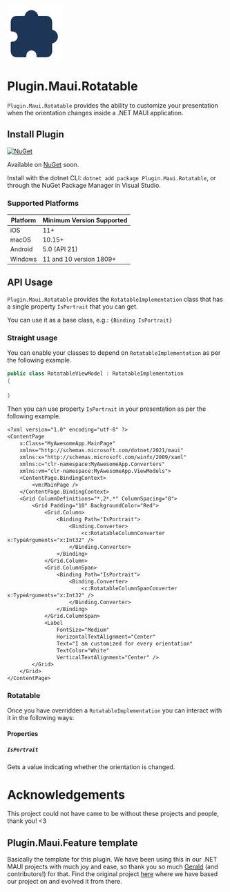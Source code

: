 ![](nuget.png)
# Plugin.Maui.Rotatable

`Plugin.Maui.Rotatable` provides the ability to customize your presentation when the orientation changes inside a .NET MAUI application.

## Install Plugin

[![NuGet](https://img.shields.io/nuget/v/Plugin.Maui.Rotatable.svg?label=NuGet)](https://www.nuget.org/packages/Plugin.Maui.Rotatable/)

Available on [NuGet](http://www.nuget.org/packages/Plugin.Maui.Rotatable) soon.

Install with the dotnet CLI: `dotnet add package Plugin.Maui.Rotatable`, or through the NuGet Package Manager in Visual Studio.

### Supported Platforms

| Platform | Minimum Version Supported |
|----------|---------------------------|
| iOS      | 11+                       |
| macOS    | 10.15+                    |
| Android  | 5.0 (API 21)              |
| Windows  | 11 and 10 version 1809+   |

## API Usage

`Plugin.Maui.Rotatable` provides the `RotatableImplementation` class that has a single property `IsPortrait` that you can get.

You can use it as a base class, e.g.: `{Binding IsPortrait}`

### Straight usage

You can enable your classes to depend on `RotatableImplementation` as per the following example.

```csharp
public class RotatableViewModel : RotatableImplementation
{
    
}
```

Then you can use property `IsPortrait` in your presentation as per the following example.

```xaml
<?xml version="1.0" encoding="utf-8" ?>
<ContentPage
    x:Class="MyAwesomeApp.MainPage"
    xmlns="http://schemas.microsoft.com/dotnet/2021/maui"
    xmlns:x="http://schemas.microsoft.com/winfx/2009/xaml"
    xmlns:c="clr-namespace:MyAwesomeApp.Converters"
    xmlns:vm="clr-namespace:MyAwesomeApp.ViewModels">
    <ContentPage.BindingContext>
        <vm:MainPage />
    </ContentPage.BindingContext>
    <Grid ColumnDefinitions="*,2*,*" ColumnSpacing="0">
        <Grid Padding="10" BackgroundColor="Red">
            <Grid.Column>
                <Binding Path="IsPortrait">
                    <Binding.Converter>
                        <c:RotatableColumnConverter x:TypeArguments="x:Int32" />
                    </Binding.Converter>
                </Binding>
            </Grid.Column>
            <Grid.ColumnSpan>
                <Binding Path="IsPortrait">
                    <Binding.Converter>
                        <c:RotatableColumnSpanConverter x:TypeArguments="x:Int32" />
                    </Binding.Converter>
                </Binding>
            </Grid.ColumnSpan>
            <Label
                FontSize="Medium"
                HorizontalTextAlignment="Center"
                Text="I am customized for every orientation"
                TextColor="White"
                VerticalTextAlignment="Center" />
        </Grid>
    </Grid>
</ContentPage>
```

### Rotatable

Once you have overridden a `RotatableImplementation` you can interact with it in the following ways:

#### Properties

##### `IsPortrait`

Gets a value indicating whether the orientation is changed.

# Acknowledgements

This project could not have came to be without these projects and people, thank you! <3

## Plugin.Maui.Feature template

Basically the template for this plugin. We have been using this in our .NET MAUI projects with much joy and ease, so thank you so much [Gerald](https://github.com/jfversluis/) (and contributors!) for that. Find the original project [here](https://github.com/jfversluis/Plugin.Maui.Feature/) where we have based our project on and evolved it from there.